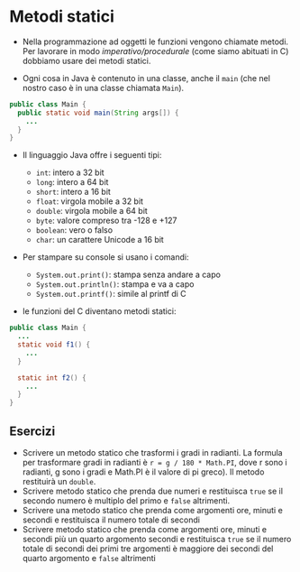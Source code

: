 # Metodi statici

* Nella programmazione ad oggetti le funzioni vengono chiamate metodi. Per lavorare in modo _imperativo/procedurale_ (come siamo abituati in C) dobbiamo usare dei metodi statici.

* Ogni cosa in Java è contenuto in una classe, anche il `main` (che nel nostro caso è in una classe chiamata `Main`).

```Java
public class Main {
  public static void main(String args[]) {
    ...
  }
}
```

* Il linguaggio Java offre i seguenti tipi:
  * `int`: intero a 32 bit
  * `long`: intero a 64 bit
  * `short`: intero a 16 bit
  * `float`: virgola mobile a 32 bit
  * `double`: virgola mobile a 64 bit
  * `byte`: valore compreso tra -128 e +127
  * `boolean`: vero o falso
  * `char`: un carattere Unicode a 16 bit

* Per stampare su console si usano i comandi:
  * `System.out.print()`: stampa senza andare a capo
  * `System.out.println()`: stampa e va a capo
  * `System.out.printf()`: simile al printf di C

* le funzioni del C diventano metodi statici:

```Java
public class Main {
  ...
  static void f1() {
    ...
  }

  static int f2() {
    ...
  }
}
```


## Esercizi

* Scrivere un metodo statico che trasformi i gradi in radianti. La formula per trasformare gradi in radianti è `r = g / 180 * Math.PI`, dove r sono i radianti, g sono i gradi e Math.PI è il valore di pi greco). Il metodo restituirà un `double`.
* Scrivere metodo statico che prenda due numeri e restituisca `true` se il secondo numero è multiplo del primo e `false` altrimenti.
* Scrivere una metodo statico che prenda come argomenti ore, minuti e secondi e restituisca il numero totale di secondi
* Scrivere metodo statico che prenda come argomenti ore, minuti e secondi più un quarto argomento secondi e restituisca `true` se il numero totale di secondi dei primi tre argomenti è maggiore dei secondi del quarto argomento e `false` altrimenti